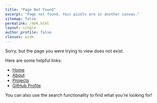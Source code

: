 ```yaml
---
title: "Page Not Found"
excerpt: "Page not found. Your pixels are in another canvas."
sitemap: false
permalink: /404.html
layout: single
author_profile: false
classes: wide
---
```


Sorry, but the page you were trying to view does not exist.

Here are some helpful links:

- [Home](/)
- [About](/about/)
- [Projects](/projects/)
- [GitHub Profile](https://github.com/sjrom47)

You can also use the search functionality to find what you're looking for!
